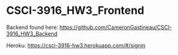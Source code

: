 # CSCI-3916_HW3_Frontend

Backend found here: https://github.com/CameronGastineau/CSCI-3916_HW3_Backend

Heroku: https://csci-3916-hw3.herokuapp.com/#/signin